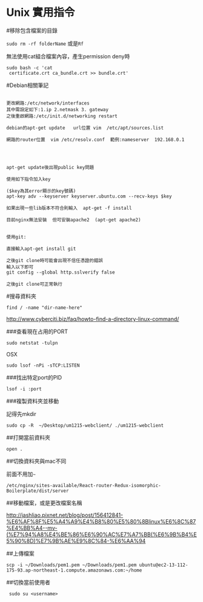 # Unix 實用指令

#移除包含檔案的目錄

`sudo rm -rf folderName`
或是`Rf`

無法使用cat組合檔案內容，產生permission deny時
```
sudo bash -c 'cat 
 certificate.crt ca_bundle.crt >> bundle.crt'
```



#Debian相關筆記
```

更改網路:/etc/network/interfaces
其中需設定如下:1.ip 2.netmask 3. gateway
之後重啟網路:/etc/init.d/networking restart

debian的apt-get update   url位置 vim  /etc/apt/sources.list

網路的router位置  vim /etc/resolv.conf  範例:nameserver  192.168.0.1




apt-get update後出現public key問題

使用如下指令加入key 

($key為其error顯示的key號碼)
apt-key adv --keyserver keyserver.ubuntu.com --recv-keys $key

如果出現一些lib版本不符合則輸入  apt-get -f install

目前nginx無法安裝  但可安裝apache2  (apt-get apache2)


使用git:

直接輸入apt-get install git

之後git clone時可能會出現不信任憑證的錯誤
輸入以下即可
git config --global http.sslverify false

之後git clone可正常執行 
```

#搜尋資料夾

```
find / -name "dir-name-here"
```
http://www.cyberciti.biz/faq/howto-find-a-directory-linux-command/

###查看現在占用的PORT

```
sudo netstat -tulpn
```

OSX

```
sudo lsof -nPi -sTCP:LISTEN
```

###找出特定port的PID

```
lsof -i :port
```

###複製資料夾並移動

記得先mkdir

```
sudo cp -R  ~/Desktop/um1215-webclient/ ./um1215-webclient
```

##打開當前資料夾

```
open .
```


##切換資料夾與mac不同

前面不用加`~`

```
/etc/nginx/sites-available/React-router-Redux-isomorphic-Boilerplate/dist/server
```

##移動檔案，或是更改檔案名稱


http://jashliao.pixnet.net/blog/post/156412841-%E6%AF%8F%E5%A4%A9%E4%B8%80%E5%80%8Blinux%E6%8C%87%E4%BB%A4--mv-(%E7%94%A8%E4%BE%86%E6%90%AC%E7%A7%BB(%E6%9B%B4%E5%90%8D)%E7%9B%AE%E9%8C%84-%E6%AA%94

##上傳檔案

```
scp -i ~/Downloads/pem1.pem ~/Downloads/pem1.pem ubuntu@ec2-13-112-175-93.ap-northeast-1.compute.amazonaws.com:~/home
```

##切換當前使用者

```
 sudo su <username>
```